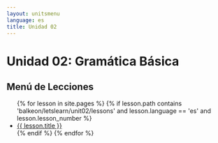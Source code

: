 ```yaml
---
layout: unitsmenu
language: es
title: Unidad 02
---
```


# Unidad 02: Gramática Básica
## Menú de Lecciones

<ul>
  {% for lesson in site.pages %}
    {% if lesson.path contains 'balkeon/letslearn/unit02/lessons' and lesson.language == 'es' and lesson.lesson_number %}
      <li><a href="{{ lesson.url }}">{{ lesson.title }}</a></li>
    {% endif %}
  {% endfor %}
</ul>

